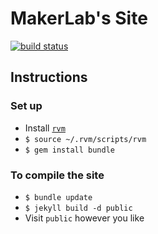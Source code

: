 # MakerLab's Site

[![build status](https://gitlab.com/makerlab/makerlab.gitlab.io/badges/master/build.svg)](https://gitlab.com/makerlab/makerlab.gitlab.io/commits/master)

## Instructions

### Set up
* Install [`rvm`](https://rvm.io/)
* `$ source ~/.rvm/scripts/rvm`
* `$ gem install bundle`

### To compile the site
* `$ bundle update`
* `$ jekyll build -d public`
* Visit `public` however you like
